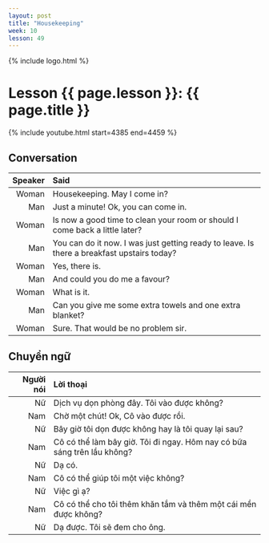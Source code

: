 ```yaml
---
layout: post
title: "Housekeeping"
week: 10
lesson: 49
---
```


{% include logo.html %}

# Lesson {{ page.lesson }}: {{ page.title }}

{% include youtube.html start=4385 end=4459 %}

## Conversation

Speaker | Said
---: | :---
Woman | Housekeeping. May I come in?
Man | Just a minute! Ok, you can come in.
Woman | Is now a good time to clean your room or should I come back a little later?
Man | You can do it now. I was just getting ready to leave. Is there a breakfast upstairs today?
Woman | Yes, there is.
Man | And could you do me a favour?
Woman | What is it.
Man | Can you give me some extra towels and one extra blanket?
Woman | Sure. That would be no problem sir.

## Chuyển ngữ

Người nói | Lời thoại
---: | :---
Nữ | Dịch vụ dọn phòng đây. Tôi vào được không?
Nam | Chờ một chút! Ok, Cô vào được rồi.
Nữ | Bây giờ tôi dọn được không hay là tôi quay lại sau?
Nam | Cô có thể làm bây giờ. Tôi đi ngay. Hôm nay có bữa sáng trên lầu không?
Nữ | Dạ có.
Nam | Cô có thể giúp tôi một việc không?
Nữ | Việc gì ạ?
Nam | Cô có thể cho tôi thêm khăn tắm và thêm một cái mền được không?
Nữ | Dạ được. Tôi sẽ đem cho ông.
